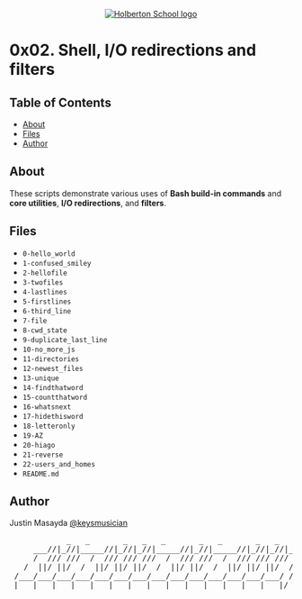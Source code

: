 <p align="center">
  <a href=#>
    <img src="https://intranet.hbtn.io/assets/holberton-logo-full-black-157ccfa3d2134776c1e3f78c0fe682968e8848b64fcacc6187976044f75f35a8.png" alt="Holberton School logo">
  </a>
</p>

# 0x02. Shell, I/O redirections and filters

## Table of Contents
* [About](#about)
* [Files](#files)
* [Author](#author)

## About
These scripts demonstrate various uses of **Bash build-in commands** and **core utilities**, **I/O redirections**, and **filters**.

## Files
* `0-hello_world`
* `1-confused_smiley`
* `2-hellofile`
* `3-twofiles`
* `4-lastlines`
* `5-firstlines`
* `6-third_line`
* `7-file`
* `8-cwd_state`
* `9-duplicate_last_line`
* `10-no_more_js`
* `11-directories`
* `12-newest_files`
* `13-unique`
* `14-findthatword`
* `15-countthatword`
* `16-whatsnext`
* `17-hidethisword`
* `18-letteronly`
* `19-AZ`
* `20-hiago`
* `21-reverse`
* `22-users_and_homes`
* `README.md`

## Author
Justin Masayda [@keysmusician](https://github.com/keysmusician)
<pre align="center">
            _   _       _   _   _       _   _       _   _   _
     ___//|_//|_____//|_//|_//|_____//|_//|_____//|_//|_//|___
     /  /// ///  /  /// /// ///  /  /// ///  /  /// /// ///  / |
   /  ||/ ||/  /  ||/ ||/ ||/  /  ||/ ||/  /  ||/ ||/ ||/  / /
 /___/___/___/___/___/___/___/___/___/___/___/___/___/___/ /
|___|___|___|___|___|___|___|___|___|___|___|___|___|___|/
</pre>
<p><span style="font-family: 'Lucida Console'; line-height: 14px; font-size: 14px; display: inline-block;">&nbsp;</span></p>
